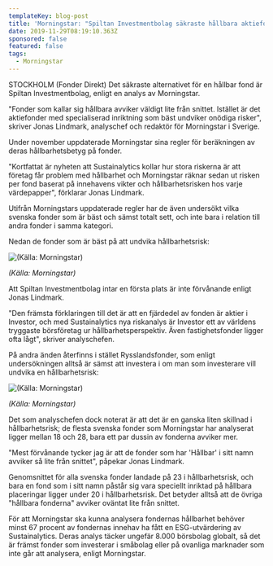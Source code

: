 ```yaml
---
templateKey: blog-post
title: 'Morningstar: "Spiltan Investmentbolag säkraste hållbara aktiefonden"'
date: 2019-11-29T08:19:10.363Z
sponsored: false
featured: false
tags:
  - Morningstar
---
```

STOCKHOLM (Fonder Direkt) Det säkraste alternativet för en hållbar fond är Spiltan Investmentbolag, enligt en analys av Morningstar.



"Fonder som kallar sig hållbara avviker väldigt lite från snittet. Istället är det aktiefonder med specialiserad inriktning som bäst undviker onödiga risker", skriver Jonas Lindmark, analyschef och redaktör för Morningstar i Sverige.



Under november uppdaterade Morningstar sina regler för beräkningen av deras hållbarhetsbetyg på fonder.



"Kortfattat är nyheten att Sustainalytics kollar hur stora riskerna är att företag får problem med hållbarhet och Morningstar räknar sedan ut risken per fond baserat på innehavens vikter och hållbarhetsrisken hos varje värdepapper", förklarar Jonas Lindmark.



Utifrån Morningstars uppdaterade regler har de även undersökt vilka svenska fonder som är bäst och sämst totalt sett, och inte bara i relation till andra fonder i samma kategori.



Nedan de fonder som är bäst på att undvika hållbarhetsrisk:

![(Källa: Morningstar)](/img/morn.png "(Källa: Morningstar)")

_(Källa: Morningstar)_



Att Spiltan Investmentbolag intar en första plats är inte förvånande enligt Jonas Lindmark.



"Den främsta förklaringen till det är att en fjärdedel av fonden är aktier i Investor, och med Sustainalytics nya riskanalys är Investor ett av världens tryggaste börsföretag ur hållbarhetsperspektiv. Även fastighetsfonder ligger ofta lågt", skriver analyschefen.



På andra änden återfinns i stället Rysslandsfonder, som enligt undersökningen alltså är sämst att investera i om man som investerare vill undvika en hållbarhetsrisk:

![(Källa: Morningstar)](/img/morn2.png "(Källa: Morningstar)")

_(Källa: Morningstar)_



Det som analyschefen dock noterat är att det är en ganska liten skillnad i hållbarhetsrisk; de flesta svenska fonder som Morningstar har analyserat ligger mellan 18 och 28, bara ett par dussin av fonderna avviker mer.



"Mest förvånande tycker jag är att de fonder som har 'Hållbar' i sitt namn avviker så lite från snittet", påpekar Jonas Lindmark.



Genomsnittet för alla svenska fonder landade på 23 i hållbarhetsrisk, och bara en fond som i sitt namn påstår sig vara speciellt inriktad på hållbara placeringar ligger under 20 i hållbarhetsrisk. Det betyder alltså att de övriga "hållbara fonderna" avviker oväntat lite från snittet.



För att Morningstar ska kunna analysera fondernas hållbarhet behöver minst 67 procent av fondernas innehav ha fått en ESG-utvärdering av Sustainalytics. Deras analys täcker ungefär 8.000 börsbolag globalt, så det är främst fonder som investerar i småbolag eller på ovanliga marknader som inte går att analysera, enligt Morningstar.
